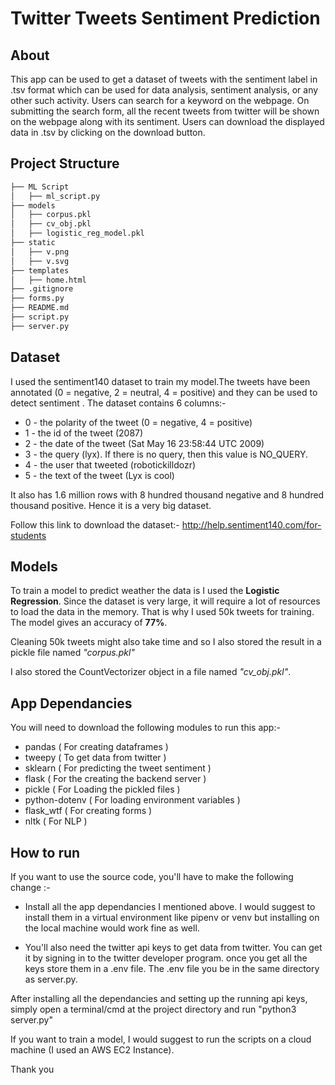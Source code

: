 # Twitter Tweets Sentiment Prediction

## About
This app can be used to get a dataset of tweets with the sentiment label in .tsv format which can be used for data analysis, sentiment analysis, or any other such activity. Users can search for a keyword on the webpage. On submitting the search form, all the recent tweets from twitter will be shown on the webpage along with its sentiment. Users can download the displayed data in .tsv by clicking on the download button.

## Project Structure

```bash
├── ML Script
│   ├── ml_script.py
├── models
│   ├── corpus.pkl
│   ├── cv_obj.pkl
│   ├── logistic_reg_model.pkl
├── static
│   ├── v.png
│   ├── v.svg
├── templates
│   ├── home.html
├── .gitignore
├── forms.py
├── README.md
├── script.py
├── server.py
```
## Dataset
 I used the sentiment140 dataset to train my model.The tweets have been annotated (0 = negative, 2 = neutral, 4 = positive) and they can be used to detect sentiment . The dataset contains 6 columns:-

- 0 - the polarity of the tweet (0 = negative, 4 = positive)
- 1 - the id of the tweet (2087)
- 2 - the date of the tweet (Sat May 16 23:58:44 UTC 2009)
- 3 - the query (lyx). If there is no query, then this value is NO_QUERY.
- 4 - the user that tweeted (robotickilldozr)
- 5 - the text of the tweet (Lyx is cool)

It also has 1.6 million rows with 8 hundred thousand negative and 8 hundred thousand positive. Hence it is a very big dataset.

Follow this link to download the dataset:- http://help.sentiment140.com/for-students

## Models

To train a model to predict weather the data is I used the **Logistic Regression**. Since the dataset is very large, it will require a lot of resources to load the data in the memory. That is why I used 50k tweets for training. The model gives an accuracy of **77%**.

Cleaning 50k tweets might also take time and so I also stored the result in a pickle file named _"corpus.pkl"_

I also stored the CountVectorizer object in a file named _"cv_obj.pkl"_.

## App Dependancies

You will need to download the following modules to run this app:-

- pandas            ( For creating dataframes )
- tweepy            ( To get data from twitter )
- sklearn           ( For predicting the tweet sentiment )
- flask             ( For the creating the backend server )
- pickle            ( For Loading the pickled files )
- python-dotenv     ( For loading environment variables )
- flask_wtf         ( For creating forms )
- nltk              ( For NLP )

## How to run
If you want to use the source code, you'll have to make the following change :-

- Install all the app dependancies I mentioned above. I would suggest to install them in a virtual environment like pipenv or venv but installing on the local machine would work fine as well.

- You'll also need the twitter api keys to get data from twitter. You can get it by signing in to the twitter developer program. once you get all the keys store them in a .env file. The .env file you be in the same directory as server.py.

After installing all the dependancies and setting up the running api keys, simply open a terminal/cmd at the project directory and run "python3 server.py"  

If you want to train a model, I would suggest to run the scripts on a cloud machine (I used an AWS EC2 Instance).

Thank you
